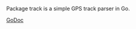 Package track is a simple GPS track parser in Go.

[GoDoc](https://godoc.org/github.com/tajtiattila/track)
